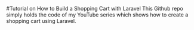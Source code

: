#Tutorial on How to Build a Shopping Cart with Laravel
This Github repo simply holds the code of my YouTube series which shows how to create a shopping cart using Laravel.<br>
